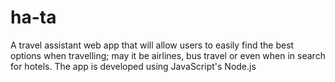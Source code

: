 # ha-ta
A travel assistant web app that will allow users to easily find the best options when travelling; may it be airlines, bus travel or even when in search for hotels. The app is developed using JavaScript's Node.js
